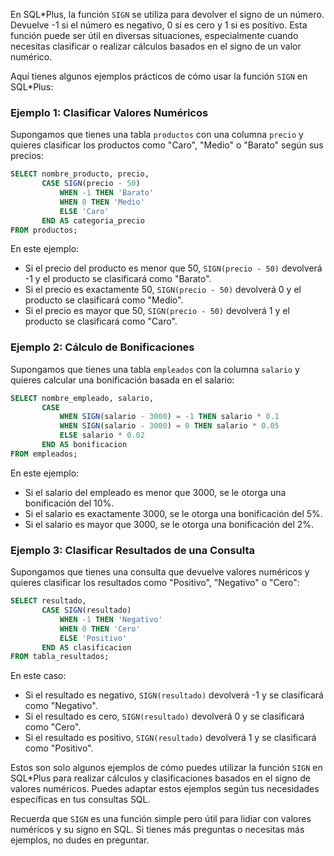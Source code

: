 En SQL*Plus, la función `SIGN` se utiliza para devolver el signo de un número. Devuelve -1 si el número es negativo, 0 si es cero y 1 si es positivo. Esta función puede ser útil en diversas situaciones, especialmente cuando necesitas clasificar o realizar cálculos basados en el signo de un valor numérico.

Aquí tienes algunos ejemplos prácticos de cómo usar la función `SIGN` en SQL*Plus:

### Ejemplo 1: Clasificar Valores Numéricos

Supongamos que tienes una tabla `productos` con una columna `precio` y quieres clasificar los productos como "Caro", "Medio" o "Barato" según sus precios:

```sql
SELECT nombre_producto, precio,
       CASE SIGN(precio - 50)
           WHEN -1 THEN 'Barato'
           WHEN 0 THEN 'Medio'
           ELSE 'Caro'
       END AS categoria_precio
FROM productos;
```

En este ejemplo:
- Si el precio del producto es menor que 50, `SIGN(precio - 50)` devolverá -1 y el producto se clasificará como "Barato".
- Si el precio es exactamente 50, `SIGN(precio - 50)` devolverá 0 y el producto se clasificará como "Medio".
- Si el precio es mayor que 50, `SIGN(precio - 50)` devolverá 1 y el producto se clasificará como "Caro".

### Ejemplo 2: Cálculo de Bonificaciones

Supongamos que tienes una tabla `empleados` con la columna `salario` y quieres calcular una bonificación basada en el salario:

```sql
SELECT nombre_empleado, salario,
       CASE
           WHEN SIGN(salario - 3000) = -1 THEN salario * 0.1
           WHEN SIGN(salario - 3000) = 0 THEN salario * 0.05
           ELSE salario * 0.02
       END AS bonificacion
FROM empleados;
```

En este ejemplo:
- Si el salario del empleado es menor que 3000, se le otorga una bonificación del 10%.
- Si el salario es exactamente 3000, se le otorga una bonificación del 5%.
- Si el salario es mayor que 3000, se le otorga una bonificación del 2%.

### Ejemplo 3: Clasificar Resultados de una Consulta

Supongamos que tienes una consulta que devuelve valores numéricos y quieres clasificar los resultados como "Positivo", "Negativo" o "Cero":

```sql
SELECT resultado,
       CASE SIGN(resultado)
           WHEN -1 THEN 'Negativo'
           WHEN 0 THEN 'Cero'
           ELSE 'Positivo'
       END AS clasificacion
FROM tabla_resultados;
```

En este caso:
- Si el resultado es negativo, `SIGN(resultado)` devolverá -1 y se clasificará como "Negativo".
- Si el resultado es cero, `SIGN(resultado)` devolverá 0 y se clasificará como "Cero".
- Si el resultado es positivo, `SIGN(resultado)` devolverá 1 y se clasificará como "Positivo".

Estos son solo algunos ejemplos de cómo puedes utilizar la función `SIGN` en SQL*Plus para realizar cálculos y clasificaciones basados en el signo de valores numéricos. Puedes adaptar estos ejemplos según tus necesidades específicas en tus consultas SQL.

Recuerda que `SIGN` es una función simple pero útil para lidiar con valores numéricos y su signo en SQL. Si tienes más preguntas o necesitas más ejemplos, no dudes en preguntar.